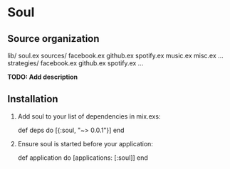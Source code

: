 # Soul

## Source organization

lib/
  soul.ex
  sources/
    facebook.ex
    github.ex
    spotify.ex
    music.ex
    misc.ex
    ...
  strategies/
    facebook.ex
    github.ex
    spotify.ex
    ...
          

**TODO: Add description**

## Installation

  1. Add soul to your list of dependencies in mix.exs:

        def deps do
          [{:soul, "~> 0.0.1"}]
        end

  2. Ensure soul is started before your application:

        def application do
          [applications: [:soul]]
        end
